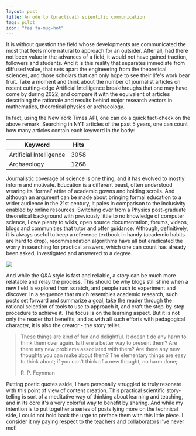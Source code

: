 ```yaml
---
layout: post
title: An ode to (practical) scientific communication
tags: pilot
icon: "fas fa-mug-hot"
---
```


It is without question the field whose developments are communicated the most that feels more natural to approach for an outsider. After all, had there not been value in the advances of a field, it would not have gained traction, followers and students. And it is this reality that separates immediate from diffused value, that sets apart the engineering from the theoretical sciences, and those scholars that can only hope to see their life's work bear fruit. Take a moment and think about the number of journalist articles on recent cutting-edge Artificial Intelligence breakthroughs that one may have come by during 2022, and compare it with the equivalent of articles describing the rationale and results behind major research vectors in mathematics, theoretical physics or archaeology.

In fact, using the New York Times API, one can do a quick fact-check on the above remark. Searching in NYT articles of the past 5 years, one can count how many articles contain each keyword in the body:

|  Keyword | Hits
|---|---|
|Artificial Intelligence   | 3058
|Archaeology   |  1268

Journalistic coverage of science is one thing, and it has evolved to mostly inform and motivate. Education is a different beast, often understood wearing its 'formal' attire of academic gowns and holding scrolls. And although an argument can be made about bringing formal education to a wider audience in the 21st century, it pales in comparison to the inclusivity enabled by online resources. Switching over from a Physics post-graduate theoretical background with previously little to no knowledge of computer science, I owe plenty to wikis, open source documentation, forums, videos, blogs and communities that tutor and offer guidance. Although, definitively, it is always useful to keep a reference textbook in handy (academic habits are hard to drop), recommendation algorithms have all but eradicated the worry in searching for practical answers, which one can count has already been asked, investigated and answered to a degree.


<img class="" src="{{site.baseurl}}/assets/gif/googleNYT.gif">

And while the Q&A style is fast and reliable, a *story* can be much more relatable and relay the process. This should be why blogs still shine when a new field is explored from scratch, and people rush to experiment and discover. In a sequence that much resembles academic research, such posts set forward and summarize a goal, take the reader through the rational selection of tools to use to approach it, and craft the step-by-step procedure to achieve it. The focus is on the learning aspect. But it is not only the reader that benefits, and as with all such efforts with pedagogical character, it is also the creator - the story teller.

> These things are kind of fun and delightful. It doesn't do any harm to think them over again. Is there a better way to present them? Are there any new problems associated with them? Are there any new thoughts you can make about them? The elementary things are easy to think about; if you can't think of a new thought, no harm done;
>
> R. P. Feynman

Putting poetic quotes aside, I have personally struggled to truly resonate with this point of view of content creation. This practical scientific story-telling is sort of a meditative way of thinking about learning and teaching, and in its core it's a very colorful way to benefit by sharing. And while my intention is to put together a series of posts lying more on the technical side, I could not hold back the urge to preface them with this little piece. I consider it my paying respect to the teachers and collaborators I've never met!
